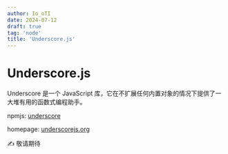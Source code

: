 ```yaml
---
author: Io_oTI
date: 2024-07-12
draft: true
tag: 'node'
title: 'Underscore.js'
---
```


# Underscore.js

Underscore 是一个 JavaScript 库，它在不扩展任何内置对象的情况下提供了一大堆有用的函数式编程助手。

npmjs: [underscore](https://www.npmjs.com/package/underscore)

homepage: [underscorejs.org](http://underscorejs.org/)

✍ 敬请期待

